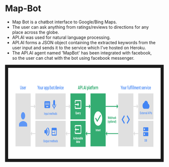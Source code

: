 # Map-Bot

* Map Bot is a chatbot interface to Google/Bing Maps. 
* The user can ask anything from ratings/reviews to directions for any place across the globe.
* API.AI was used for natural language processing. 
* API.AI forms a JSON object containing the extracted keywords from the user input and sends it to the service which I've hosted on Heroku. 
* The API.AI agent named 'MapBot' has been integrated with facebook, so the user can chat with the bot using facebook messenger.


<img src="./architecture.png" alt="Architecture" width="850" height="300" border="10" />
